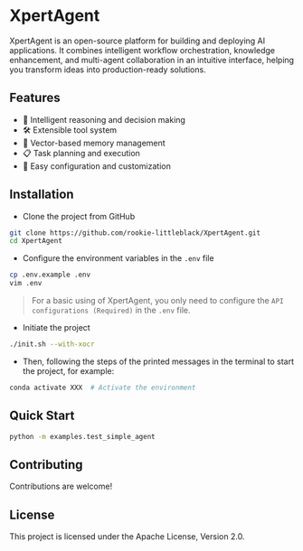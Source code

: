 # XpertAgent

XpertAgent is an open-source platform for building and deploying AI applications. It combines intelligent workflow orchestration, knowledge enhancement, and multi-agent collaboration in an intuitive interface, helping you transform ideas into production-ready solutions.

## Features

- 🤖 Intelligent reasoning and decision making
- 🛠️ Extensible tool system
- 💾 Vector-based memory management
- 📋 Task planning and execution
- 🔧 Easy configuration and customization

## Installation

- Clone the project from GitHub

```bash
git clone https://github.com/rookie-littleblack/XpertAgent.git
cd XpertAgent
```

- Configure the environment variables in the `.env` file

```bash
cp .env.example .env
vim .env
```

> For a basic using of XpertAgent, you only need to configure the `API configurations (Required)` in the `.env` file.

- Initiate the project

```bash
./init.sh --with-xocr
```

- Then, following the steps of the printed messages in the terminal to start the project, for example:

```bash
conda activate XXX  # Activate the environment
```

## Quick Start

```bash
python -m examples.test_simple_agent
```

## Contributing

Contributions are welcome!

## License

This project is licensed under the Apache License, Version 2.0.